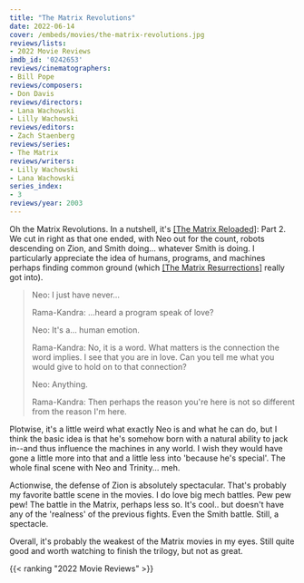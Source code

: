 ```yaml
---
title: "The Matrix Revolutions"
date: 2022-06-14
cover: /embeds/movies/the-matrix-revolutions.jpg
reviews/lists:
- 2022 Movie Reviews
imdb_id: '0242653'
reviews/cinematographers:
- Bill Pope
reviews/composers:
- Don Davis
reviews/directors:
- Lana Wachowski
- Lilly Wachowski
reviews/editors:
- Zach Staenberg
reviews/series:
- The Matrix
reviews/writers:
- Lilly Wachowski
- Lana Wachowski
series_index:
- 3
reviews/year: 2003
---
```

Oh the Matrix Revolutions. In a nutshell, it's [[The Matrix Reloaded]](): Part 2. We cut in right as that one ended, with Neo out for the count, robots descending on Zion, and Smith doing... whatever Smith is doing.  I particularly appreciate the idea of humans, programs, and machines perhaps finding common ground (which [[The Matrix Resurrections]]() really got into). 

> Neo: I just have never...
> 
> Rama-Kandra: ...heard a program speak of love?
> 
> Neo: It's a... human emotion.
> 
> Rama-Kandra: No, it is a word. What matters is the connection the word implies. I see that you are in love. Can you tell me what you would give to hold on to that connection?
> 
> Neo: Anything.
> 
> Rama-Kandra: Then perhaps the reason you're here is not so different from the reason I'm here.

<!--more-->

Plotwise, it's a little weird what exactly Neo is and what he can do, but I think the basic idea is that he's somehow born with a natural ability to jack in--and thus influence the machines in any world. I wish they would have gone a little more into that and a little less into 'because he's special'. The whole final scene with Neo and Trinity... meh. 

Actionwise, the defense of Zion is absolutely spectacular. That's probably my favorite battle scene in the movies. I do love big mech battles. Pew pew pew! The battle in the Matrix, perhaps less so. It's cool.. but doesn't have any of the 'realness' of the previous fights. Even the Smith battle. Still, a spectacle. 

Overall, it's probably the weakest of the Matrix movies in my eyes. Still quite good and worth watching to finish the trilogy, but not as great. 

{{< ranking "2022 Movie Reviews" >}}